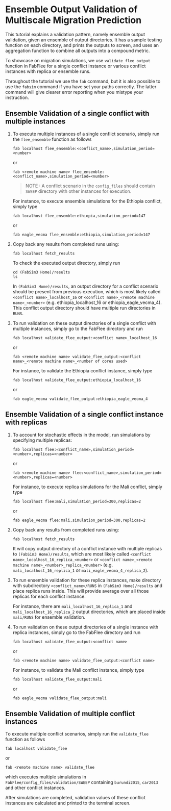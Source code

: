 Ensemble Output Validation of Multiscale Migration Prediction
======

This tutorial explains a validation pattern, namely ensemble output validation, given an ensemble of output directories. 
It has a sample testing function on each directory, and prints the outputs to screen, and uses an aggregation function to combine all outputs into a compound metric.

To showcase on migration simulations, we use `validate_flee_output` function in FabFlee for a single conflict instance or various conflict instances with replica or ensemble runs.

Throughout the tutorial we use the `fab` command, but it is also possible to use the `fabsim` command if you have set your paths correctly. The latter command will give clearer error reporting when you mistype your instruction.

## Ensemble Validation of a single conflict with multiple instances

1.  To execute multiple instances of a single conflict scenario, simply run the `flee_ensemble` function as follows  
    ```
    fab localhost flee_ensemble:<conflict_name>,simulation_period=<number>
    ```
    or 
    ```
    fab <remote machine name> flee_ensemble:<conflict_name>,simulation_period=<number>
    ```
    > NOTE : A conflict scenario in the `config_files` should contain `SWEEP` directory with other instances for execution. 

    For instance, to execute ensemble simulations for the Ethiopia conflict, simply type
    ```
    fab localhost flee_ensemble:ethiopia,simulation_period=147
    ```
    or
    ```
    fab eagle_vecma flee_ensemble:ethiopia,simulation_period=147
    ```
    
2.  Copy back any results from completed runs using:
    ```
    fab localhost fetch_results
    ```
    To check the executed output directory, simply run
    ```
    cd (FabSim3 Home)/results
    ls
    ```
    In `(FabSim3 Home)/results`, an output directory for a conflict scenario should be present from previous execution, which is most likely called `<conflict name>_localhost_16` or `<conflict name>_<remote machine name>_<number>` (e.g. ethiopia_localhost_16 or ethiopia_eagle_vecma_4). This conflict output directory should have multiple run directories in `RUNS`. 

3.  To run validation on these output directories of a single conflict with multiple instances, simply go to the FabFlee directory and run
    ```
    fab localhost validate_flee_output:<conflict name>_localhost_16 
    ```    
    or
    ```
    fab <remote machine name> validate_flee_output:<conflict name>_<remote machine name>_<number of cores used> 
    ```
    
    For instance, to validate the Ethiopia conflict instance, simply type
    ```
    fab localhost validate_flee_output:ethiopia_localhost_16
    ```
    or
    ```
    fab eagle_vecma validate_flee_output:ethiopia_eagle_vecma_4 
    ```

## Ensemble Validation of a single conflict instance with replicas

1.  To account for stochastic effects in the model, run simulations by specifying multiple replicas:
    ```
    fab localhost flee:<conflict_name>,simulation_period=<number>,replicas=<number>
    ```
    or 
    ```
    fab <remote machine name> flee:<conflict_name>,simulation_period=<number>,replicas=<number>
    ```
    For instance, to execute replica simulations for the Mali conflict, simply type
    ```
    fab localhost flee:mali,simulation_period=300,replicas=2
    ```
    or
    ```
    fab eagle_vecma flee:mali,simulation_period=300,replicas=2
    ```
    
2.  Copy back any results from completed runs using:
    ```
    fab localhost fetch_results
    ```
    It will copy output directory of a conflict instance with multiple replicas to `(FabSim3 Home)/results`, which are most likely called `<conflict name>_localhost_16_replica_<number>` or `<conflict name>_<remote machine name>_<number>_replica_<number>` (e.g. `mali_localhost_16_replica_1` or `mali_eagle_vecma_4_replica_2`). 
    
3.  To run ensemble validation for these replica instances, make directory with subdirectory `<conflict_name>/RUNS` in `(FabSim3 Home)/results` and place replica runs inside. This will provide average over all those replicas for each conflict instance. 
    
    For instance, there are `mali_localhost_16_replica_1` and `mali_localhost_16_replica_2` output directories, which are placed inside `mali/RUNS` for ensemble validation.      
    
4.  To run validation on these output directories of a single instance with replica instances, simply go to the FabFlee directory and run
    ```
    fab localhost validate_flee_output:<conflict name>
    ```    
    or
    ```
    fab <remote machine name> validate_flee_output:<conflict name>
    ```
    
    For instance, to validate the Mali conflict instance, simply type
    ```
    fab localhost validate_flee_output:mali
    ```
    or
    ```
    fab eagle_vecma validate_flee_output:mali
    
## Ensemble Validation of multiple conflict instances

To execute multiple conflict scenarios, simply run the `validate_flee` function as follows  
```
fab localhost validate_flee
```
or 
```
fab <remote machine name> validate_flee
```
which executes multiple simulations in `FabFlee/config_files/validation/SWEEP` containing `burundi2015`, `car2013` and other conflict instances.
    
After simulations are completed, validation values of these conflict instances are calculated and printed to the terminal screen. 
